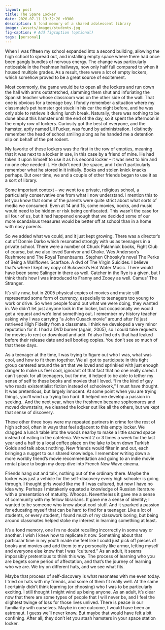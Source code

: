 ```yaml
---
layout: post
title: The Spare Locker
date: 2020-07-11 13:32:20 +0300
description: A fond memory of a shared adolescent library
image: /assets/images/students.jpg
fig-caption: # Add figcaption (optional)
tags: [personal]
---
```


When I was fifteen my school expanded into a second building, allowing the high school to spread out, and installing empty space where there had once been gangly bundles of nervous energy. The change was particularly noticeable in the freshman hallways, now only half full compared to when it housed multiple grades. As a result, there were a lot of empty lockers, which somehow proved to be a great source of excitement. 

Most commonly, the game would be to open all the lockers and run down the hall with arms outstretched, slamming them shut and infuriating the Spanish teacher whose classroom was on the other side of the wall. That one is obvious for a teenage boy. I fondly remember a situation where my classmate’s pet hamster got stuck in his car the night before, and he was only able to retrieve it during lunch break. Naturally, there was nothing to be done about this hamster until the end of the day, so it spent the afternoon in the empty row of lockers. Curiosity got the best of everyone, and the hamster, aptly named Lil Fucker, was found by administration. I distinctly remember the head of school smiling along as he handed me a detention slip on behalf of the pet rodent. 

My favorite of these lockers was the first in the row of empties, meaning that it was next to a locker in use, in this case by a friend of mine. He had taken it upon himself to use it as his second locker – it was next to him and no one else needed it. He didn’t need the space, and I don’t particularly remember what he stored in it initially. Books and stolen knick knacks perhaps. But over time, we and a couple of other friends began to use it as a sort of library. 

Some important context – we went to a private, religious school, a particularly conservative one from what I now understand. I mention this to let you know that some of the parents were quite strict about what sorts of media we consumed. Even at 14 and 15, some movies, books, and music would need to be hidden or risk being confiscated. This wasn’t the case for all four of us, but it had happened enough that we decided some of our more scandalous treasures would be better off at school than in a home with nosy parents. 

So we added what we could, and it just kept growing. There was a director’s cut of Donnie Darko which resonated strongly with us as teenagers in a private school. There were a number of Chuck Palahniuk books, Fight Club of course, but we also loved Survivor and Choke. Wes Anderson’s Rushmore and The Royal Tenenbaums. Stephen Chbosky’s novel The Perks of Being a Wallflower. Scarface. A dvd of The Virgin Suicides. I believe that’s where I kept my copy of Bukowski’s Hot Water Music. There would have been some Salinger in there as well. Catcher in the Rye is a given, but I think that’s how I was introduced to Franny and Zooey as well. Camus’ The Stranger. 

It’s silly now, but in 2005 physical copies of movies and music still represented some form of currency, especially to teenagers too young to work or drive. So when people found out what we were doing, they wanted in. We didn’t let just anyone look in the locker, but occasionally we would get a request and we’d lend something out. I remember my history teacher asking why I was carrying “a John Cusack movie” around after I’d just retrieved High Fidelity from a classmate. I think we developed a very minor reputation for it. I had a DVD burner (again, 2005), so I could take requests for movies to rent or download and add. I’d also find cd’s that had leaked before their release date and sell bootleg copies. You don’t see so much of that these days. 

As a teenager at the time, I was trying to figure out who I was, what was cool, and how to fit them together. We all got to participate in this tight group centered around the art that we loved and sprinkled with just enough danger to make us feel cool, ignorant of that fact that no one really cared. I can’t speak for all teenagers, but for me, it helped to be able to tether my sense of self to these books and movies that I loved. “I’m the kind of guy who reads existentialist fiction instead of schoolwork,” I must have thought. It was pretentious, but largely innocent. At some point when you are trying things, you’ll wind up trying too hard. It helped me develop a passion in seeking.. And the next year, when the freshmen became sophomores and moved downstairs, we cleaned the locker out like all the others, but we kept that sense of discovery. 

These other three boys were my repeated partners in crime for the rest of high school, often in ways that feel adjacent to this empty locker. We dragged a lunch table into the woods nearby to make a little sacred space instead of eating in the cafeteria. We went 2 or 3 times a week for the last year and a half to a local coffee place on the lake to burn down Turkish Golds and talk about nothing. New friends would filter in and out, each bringing a nugget to our shared knowledge. I remember writing down a more worldly friend’s movie recommendation and going to an indie movie rental place to begin my deep dive into French New Wave cinema. 

Friends hang out and talk, nothing out of the ordinary there. Maybe the locker was just a vehicle for the self-discovery every high schooler is going through. I thought girls would like me if I was cultured, but now I have no idea why. Perhaps I mistakenly equated a knowledge of Russian literature with a presentation of maturity. Whoops. Nevertheless it gave me a sense of community with my fellow librarians. It gave me a sense of identity; I wanted to be someone who knew about cool stuff. And it sparked a passion for educating myself that can be hard to find for a teenager. Like a lot of students, or every student, I found much of my classwork boring, but being around classmates helped stoke my interest in learning something at least. 

It’s a fond memory, one I’m no doubt recalling incorrectly in some way or another. I wish I knew how to replicate it now. Something about that particular time in my youth made me feel like I could just pick off pieces of books and movies and add them to my personality like armor, letting myself and everyone else know that I was “cultured.” As an adult, it seems impossibly pretentious to think this way.  The process of learning who you are begets some period of affectation, and that’s the journey of learning who we are. We try on different hats, and we see what fits. 

Maybe that process of self-discovery is what resonates with me even today. I tried on hats with my friends, and some of them fit really well. At the same I certainly didn’t think learning (or choosing) who I was to be particularly exciting. I still thought I might wind up being anyone. As an adult, it’s clear now that there are some types of people that I will never be, and I feel the slightest twinge of loss for those lives unlived.  There is peace in our familiarity with ourselves. Maybe in one outcome, I would have been an astronaut. I guess we’ll never know. But maybe that would have felt a bit confining. After all, they don’t let you stash hamsters in your space station locker.
